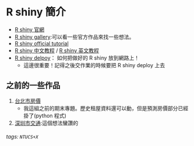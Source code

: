 # R shiny 簡介

* [R shiny 官網](https://shiny.rstudio.com)
* [R shiny gallery](https://shiny.rstudio.com/gallery/):可以看一些官方作品來找一些想法。
* [R shiny official tutorial](https://shiny.rstudio.com/tutorial/)
* [R shiny 中文教程](http://yanping.me/shiny-tutorial/) / [R shiny 英文教程](http://rstudio.github.io/shiny/tutorial/)
* [R shiny delpoy](http://www.shinyapps.io)： 如何把做好的 R shiny 放到網路上！
    * 這邊很重要！記得之後交作業的時候要把 R shiny deploy 上去

## 之前的一些作品
1. [台北市房價](https://csplusxfinal.shinyapps.io/real_estate_prediction/)
    * 我這組之前的期末專題。歷史租屋資料還可以動，但是預測房價部分已經掛了(python 程式)
2. [深圳市交通](https://www.jianshu.com/p/9983b8113470):這個想法蠻讚的

###### tags: `NTUCS+X`
